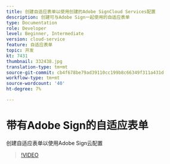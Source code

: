 ```yaml
---
title: 创建自适应表单以使用创建的Adobe SignCloud Services配置
description: 创建可与Adobe Sign一起使用的自适应表单
type: Documentation
role: Developer
level: Beginner, Intermediate
version: cloud-service
feature: 自适应表单
topic: 开发
kt: 7431
thumbnail: 332438.jpg
translation-type: tm+mt
source-git-commit: cb4f678be79ad39110cc199b8c66349f311a431d
workflow-type: tm+mt
source-wordcount: '40'
ht-degree: 7%

---
```


# 带有Adobe Sign的自适应表单


创建自适应表单以使用Adobe Sign云配置

>[!VIDEO](https://video.tv.adobe.com/v/332438/?quality=9&learn=on)

